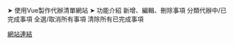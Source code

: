 ➤ 使用Vue製作代辦清單網站
➤ 功能介紹
    新增、編輯、刪除事項
    分類代辦中/已完成事項
    全選/取消所有事項
    清除所有已完成事項

<a href="https://summogiu.github.io/todo-list/dist">網站連結</a>
